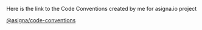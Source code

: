 Here is the link to the Code Conventions created by me for asigna.io project

[@asigna/code-conventions](https://ephyp.notion.site/Code-Conventions-75f3d90168c944b699b2a1f9d82aacea?pvs=4)
